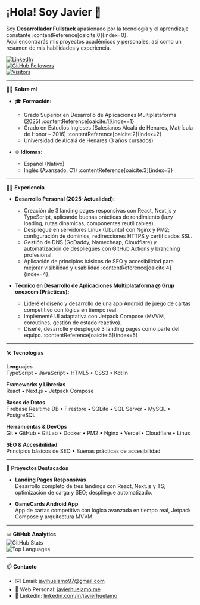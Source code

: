 # ¡Hola! Soy Javier 👋

Soy **Desarrollador Fullstack** apasionado por la tecnología y el aprendizaje constante :contentReference[oaicite:0]{index=0}.  
Aquí encontrarás mis proyectos académicos y personales, así como un resumen de mis habilidades y experiencia.

[![LinkedIn](https://img.shields.io/badge/LinkedIn-Javier-blue)](https://www.linkedin.com/in/javier-huélamo-gracia-b84919260)  
[![GitHub Followers](https://img.shields.io/github/followers/vasilon?label=Followers&style=social)](https://github.com/vasilon)  
[![Visitors](https://visitor-badge.laobi.icu/badge?page_id=javihuelamo.profile)](https://github.com/vasilon)  

---

🙋‍♂️ **Sobre mí**  
- 🎓 **Formación:**  
  - Grado Superior en Desarrollo de Aplicaciones Multiplataforma (2025) :contentReference[oaicite:1]{index=1}  
  - Grado en Estudios Ingleses (Salesianos Alcalá de Henares, Matrícula de Honor – 2016) :contentReference[oaicite:2]{index=2}  
  - Universidad de Alcalá de Henares (3 años cursados)  

- 🌐 **Idiomas:**  
  - Español (Nativo)  
  - Inglés (Avanzado, C1) :contentReference[oaicite:3]{index=3}  

---

🧑‍💻 **Experiencia**  
- **Desarrollo Personal (2025-Actualidad):**  
  - Creación de 3 landing pages responsivas con React, Next.js y TypeScript, aplicando buenas prácticas de rendimiento (lazy loading, rutas dinámicas, componentes reutilizables).  
  - Despliegue en servidores Linux (Ubuntu) con Nginx y PM2; configuración de dominios, redirecciones HTTPS y certificados SSL.  
  - Gestión de DNS (GoDaddy, Namecheap, Cloudflare) y automatización de despliegues con GitHub Actions y branching profesional.  
  - Aplicación de principios básicos de SEO y accesibilidad para mejorar visibilidad y usabilidad :contentReference[oaicite:4]{index=4}.  

- **Técnico en Desarrollo de Aplicaciones Multiplataforma @ Grup onexcom (Prácticas):**  
  - Lideré el diseño y desarrollo de una app Android de juego de cartas competitivo con lógica en tiempo real.  
  - Implementé UI adaptativa con Jetpack Compose (MVVM, coroutines, gestión de estado reactivo).  
  - Diseñé, desarrollé y desplegué 3 landing pages como parte del equipo. :contentReference[oaicite:5]{index=5}  

---

🛠️ **Tecnologías**  

**Lenguajes**  
TypeScript • JavaScript • HTML5 • CSS3 • Kotlin


**Frameworks y Librerías**  
React • Next.js • Jetpack Compose


**Bases de Datos**  
Firebase Realtime DB • Firestore • SQLite • SQL Server • MySQL • PostgreSQL


**Herramientas & DevOps**  
Git • GitHub • GitLab • Docker • PM2 • Nginx • Vercel • Cloudflare • Linux


**SEO & Accesibilidad**  
Principios básicos de SEO • Buenas prácticas de accesibilidad


---

🧩 **Proyectos Destacados**  

- **Landing Pages Responsivas**  
  Desarrollo completo de tres landings con React, Next.js y TS; optimización de carga y SEO; despliegue automatizado.  

- **GameCards Android App**  
  App de cartas competitiva con lógica avanzada en tiempo real, Jetpack Compose y arquitectura MVVM.  

---

📊 **GitHub Analytics**  
![GitHub Stats](https://github-readme-stats.vercel.app/api?username=javihuelamo&show_icons=true&theme=default)  
![Top Languages](https://github-readme-stats.vercel.app/api/top-langs/?username=javihuelamo&layout=compact)  

---

📫 **Contacto**  
- ✉️ Email: [javihuelamo97@gmail.com](mailto:javihuelamo97@gmail.com)  
- 🔗 Web Personal: [javierhuelamo.me](https://javierhuelamo.me)  
- 💼 LinkedIn: [linkedin.com/in/javierhuelamo](https://www.linkedin.com/in/javierhuelamo)  
